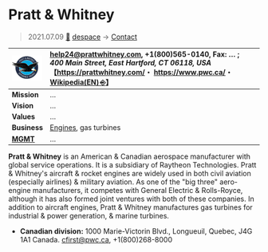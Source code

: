 # Pratt & Whitney
> 2021.07.09 [🚀](../../index/index.md) [despace](../index.md) → [Contact](../contact.md)

|[![](../f/con/p/pratt_n_whitney_logo1_thumb.png)](../f/con/p/pratt_n_whitney_logo1.png)|<help24@prattwhitney.com>, +1(800)565-0140, Fax: … ;<br> *400 Main Street, East Hartford, CT 06118, USA*<br> 【<https://prattwhitney.com/>・ <https://www.pwc.ca/>・ [Wikipedia(EN) ⎆](https://en.wikipedia.org/wiki/Pratt_%26_Whitney)】|
|:--|:--|
|**Mission**|…|
|**Vision**|…|
|**Values**|…|
|**Business**|[Engines](../ps.md), gas turbines|
|**[MGMT](../mgmt.md)**|…|

**Pratt & Whitney** is an American & Canadian aerospace manufacturer with global service operations. It is a subsidiary of Raytheon Technologies. Pratt & Whitney's aircraft & rocket engines are widely used in both civil aviation (especially airlines) & military aviation. As one of the "big three" aero-engine manufacturers, it competes with General Electric & Rolls-Royce, although it has also formed joint ventures with both of these companies. In addition to aircraft engines, Pratt & Whitney manufactures gas turbines for industrial & power generation, & marine turbines.

   - **Canadian division:** 1000 Marie-Victorin Blvd., Longueuil, Quebec, J4G 1A1 Canada. <cfirst@pwc.ca>, +1(800)268-8000

<p style="page-break-after:always"> </p>
